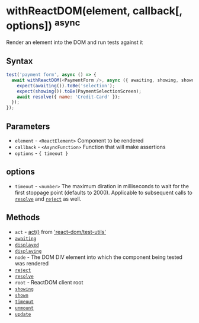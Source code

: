 # withReactDOM(element, callback[, options]) <sup>async</sup>

Render an element into the DOM and run tests against it

## Syntax

```js
test('payment form', async () => {
  await withReactDOM(<PaymentForm />, async ({ awaiting, showing, shown, resolve }) => {
    expect(awaiting()).toBe('selection');
    expect(showing()).toBe(PaymentSelectionScreen);
    await resolve({ name: 'Credit-Card' });
  });
});
```

## Parameters

* `element` - `<ReactElement>` Component to be rendered
* `callback` - `<AsyncFunction>` Function that will make assertions
* `options` - `{ timeout }`

## options

* `timeout` - `<number>` The maximum diration in milliseconds to wait for the first stoppage point
(defaults to 2000). Applicable to subsequent calls to [`resolve`](./resolve.md#readme) and [`reject`](./reject.md#readme)
as well. 

## Methods

* `act` - [act()](https://reactjs.org/docs/test-utils.html#act) from
['react-dom/test-utils'](https://reactjs.org/docs/test-utils.html)
* [`awaiting`](./awaiting.md#readme)
* [`displayed`](./displayed.md#readme)
* [`displaying`](./displaying.md#readme)
* `node` - The DOM DIV element into which the component being tested was rendered
* [`reject`](./reject.md#readme)
* [`resolve`](./resolve.md#readme)
* `root` - ReactDOM client root
* [`showing`](./showing.md#readme)
* [`shown`](./shown.md#readme)
* [`timeout`](./timeout.md#readme)
* [`unmount`](./unmount.md#readme)
* [`update`](./update.md#readme)

